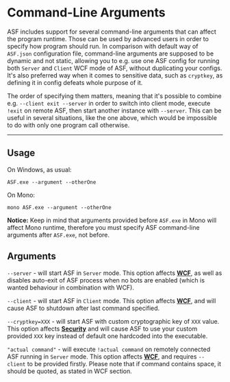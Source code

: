# Command-Line Arguments

ASF includes support for several command-line arguments that can affect the program runtime. Those can be used by advanced users in order to specify how program should run. In comparison with default way of ```ASF.json``` configuration file, command-line arguments are supposed to be dynamic and not static, allowing you to e.g. use one ASF config for running both ```Server``` and ```Client``` WCF mode of ASF, without duplicating your configs. It's also preferred way when it comes to sensitive data, such as ```cryptkey```, as defining it in config defeats whole purpose of it.

The order of specifying them matters, meaning that it's possible to combine e.g. ```--client exit --server``` in order to switch into client mode, execute ```!exit``` on remote ASF, then start another instance with ```--server```. This can be useful in several situations, like the one above, which would be impossible to do with only one program call otherwise.

---

## Usage

On Windows, as usual:

```
ASF.exe --argument --otherOne
```

On Mono:

```
mono ASF.exe --argument --otherOne
```

**Notice:** Keep in mind that arguments provided before ```ASF.exe``` in Mono will affect Mono runtime, therefore you must specify ASF command-line arguments after ```ASF.exe```, not before.

## Arguments

```--server``` - will start ASF in ```Server``` mode. This option affects **[WCF](https://github.com/JustArchi/ArchiSteamFarm/wiki/WCF)**, as well as disables auto-exit of ASF process when no bots are enabled (which is wanted behaviour in combination with WCF).

```--client``` - will start ASF in ```Client``` mode. This option affects **[WCF](https://github.com/JustArchi/ArchiSteamFarm/wiki/WCF)**, and will cause ASF to shutdown after last command specified.

```--cryptkey=XXX``` - will start ASF with custom cryptographic key of ```XXX``` value. This option affects **[Security](https://github.com/JustArchi/ArchiSteamFarm/wiki/Security)** and will cause ASF to use your custom provided ```XXX``` key instead of default one hardcoded into the executable.

```"actual command"``` - will execute ```!actual command``` on remotely connected ASF running in ```Server``` mode. This option affects **[WCF](https://github.com/JustArchi/ArchiSteamFarm/wiki/WCF)**, and requires ```--client``` to be provided firstly. Please note that if command contains space, it should be quoted, as stated in WCF section.